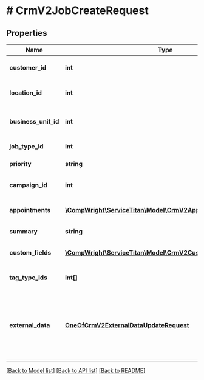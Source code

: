 # # CrmV2JobCreateRequest

## Properties

Name | Type | Description | Notes
------------ | ------------- | ------------- | -------------
**customer_id** | **int** | ID of the job&#39;s customer |
**location_id** | **int** | ID of the job&#39;s location |
**business_unit_id** | **int** | ID of the job&#39;s business unit |
**job_type_id** | **int** | ID of job type |
**priority** | **string** | Priority of the job |
**campaign_id** | **int** | ID of the job&#39;s campaign |
**appointments** | [**\CompWright\ServiceTitan\Model\CrmV2AppointmentInformation[]**](CrmV2AppointmentInformation.md) | List of appointment information |
**summary** | **string** | Job summary | [optional]
**custom_fields** | [**\CompWright\ServiceTitan\Model\CrmV2CustomFieldModel[]**](CrmV2CustomFieldModel.md) | Custom fields on the job | [optional]
**tag_type_ids** | **int[]** | List of IDs of tags on the job | [optional]
**external_data** | [**OneOfCrmV2ExternalDataUpdateRequest**](OneOfCrmV2ExternalDataUpdateRequest.md) | Optional model that contains a list of external data items that should be attached to this job. | [optional]

[[Back to Model list]](../../README.md#models) [[Back to API list]](../../README.md#endpoints) [[Back to README]](../../README.md)
